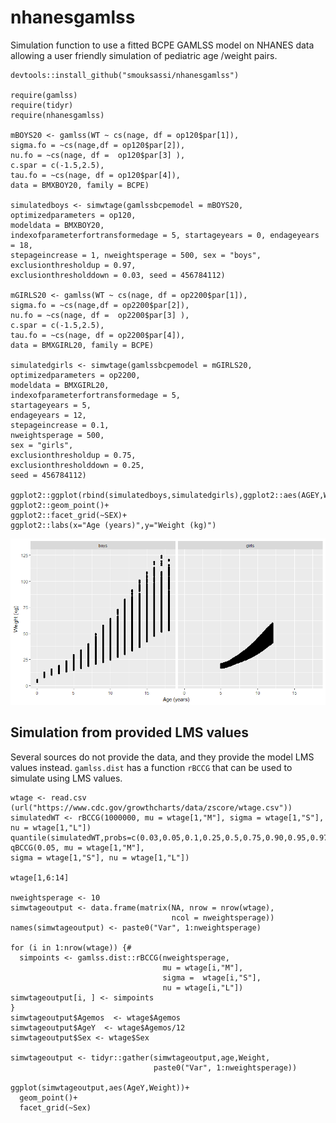 # nhanesgamlss
Simulation function to use a fitted BCPE GAMLSS model on NHANES data allowing a user friendly simulation of pediatric age /weight pairs.

```
devtools::install_github("smouksassi/nhanesgamlss")

require(gamlss)
require(tidyr)
require(nhanesgamlss)

mBOYS20 <- gamlss(WT ~ cs(nage, df = op120$par[1]),
sigma.fo = ~cs(nage,df = op120$par[2]),
nu.fo = ~cs(nage, df =  op120$par[3] ),
c.spar = c(-1.5,2.5),
tau.fo = ~cs(nage, df = op120$par[4]),
data = BMXBOY20, family = BCPE)

simulatedboys <- simwtage(gamlssbcpemodel = mBOYS20,
optimizedparameters = op120,
modeldata = BMXBOY20,
indexofparameterfortransformedage = 5, startageyears = 0, endageyears = 18,
stepageincrease = 1, nweightsperage = 500, sex = "boys", exclusionthresholdup = 0.97,
exclusionthresholddown = 0.03, seed = 456784112)

mGIRLS20 <- gamlss(WT ~ cs(nage, df = op2200$par[1]),
sigma.fo = ~cs(nage,df = op2200$par[2]),
nu.fo = ~cs(nage, df =  op2200$par[3] ),
c.spar = c(-1.5,2.5),
tau.fo = ~cs(nage, df = op2200$par[4]),
data = BMXGIRL20, family = BCPE)

simulatedgirls <- simwtage(gamlssbcpemodel = mGIRLS20,
optimizedparameters = op2200,
modeldata = BMXGIRL20,
indexofparameterfortransformedage = 5,
startageyears = 5,
endageyears = 12,
stepageincrease = 0.1,
nweightsperage = 500,
sex = "girls",
exclusionthresholdup = 0.75,
exclusionthresholddown = 0.25,
seed = 456784112)

ggplot2::ggplot(rbind(simulatedboys,simulatedgirls),ggplot2::aes(AGEY,WT))+
ggplot2::geom_point()+
ggplot2::facet_grid(~SEX)+
ggplot2::labs(x="Age (years)",y="Weight (kg)")
```
![Example output with different arguments](./exampleoutput.png?raw=true "Example output")

## Simulation from provided LMS values
Several sources do not provide the data, and they provide the model LMS values instead. `gamlss.dist` has a function `rBCCG` that can be used to simulate using LMS values.
```
wtage <- read.csv (url("https://www.cdc.gov/growthcharts/data/zscore/wtage.csv"))
simulatedWT <- rBCCG(1000000, mu = wtage[1,"M"], sigma = wtage[1,"S"], nu = wtage[1,"L"])
quantile(simulatedWT,probs=c(0.03,0.05,0.1,0.25,0.5,0.75,0.90,0.95,0.97))
qBCCG(0.05, mu = wtage[1,"M"],
sigma = wtage[1,"S"], nu = wtage[1,"L"])

wtage[1,6:14]

nweightsperage <- 10
simwtageoutput <- data.frame(matrix(NA, nrow = nrow(wtage),
                                    ncol = nweightsperage))
names(simwtageoutput) <- paste0("Var", 1:nweightsperage)

for (i in 1:nrow(wtage)) {#
  simpoints <- gamlss.dist::rBCCG(nweightsperage,
                                  mu = wtage[i,"M"],
                                  sigma =  wtage[i,"S"],
                                  nu = wtage[i,"L"])
simwtageoutput[i, ] <- simpoints
}
simwtageoutput$Agemos  <- wtage$Agemos
simwtageoutput$AgeY  <- wtage$Agemos/12
simwtageoutput$Sex <- wtage$Sex

simwtageoutput <- tidyr::gather(simwtageoutput,age,Weight,
                                paste0("Var", 1:nweightsperage))

ggplot(simwtageoutput,aes(AgeY,Weight))+
  geom_point()+
  facet_grid(~Sex)
```